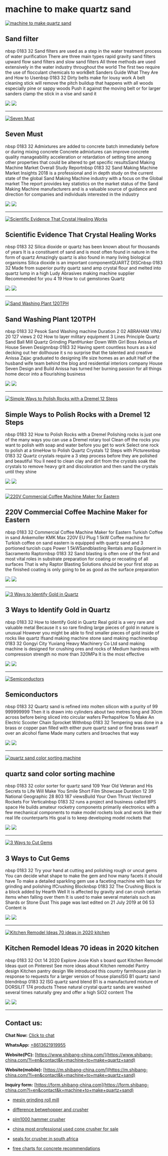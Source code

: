 # machine to make quartz sand

<a href="https://swt.shibang-china.com/?l=en&img&k=machine+to+make+quartz+sand" target="_blank">![machine to make quartz sand](http://static.shibang-china.com/all-800x300/149.jpg)</a>

## Sand filter
nbsp 0183 32 Sand filters are used as a step in the water treatment process of water purification There are three main types rapid gravity sand filters upward flow sand filters and slow sand filters All three methods are used extensively in the water industry throughout the world The first two require the use of flocculant chemicals to workBelt Sanders Guide What They Are and How to Usenbsp 0183 32 Dirty belts make for lousy work A belt cleaning stick will remove the pitch buildup that happens with all woods especially pine or sappy woods Push it against the moving belt or for larger sanders clamp the stick in a vise and sand it


<a href="https://whatsapp.shibangsoft.com/WhatsApp.php" target="_blank" title="WhatsApp">![](http://static.shibang-china.com/icon/whatsapp.png)</a> <a href="https://swt.shibang-china.com/?l=en&icon&k=machine+to+make+quartz+sand" target="_blank">![](http://static.shibang-china.com/icon/chat-en.png)</a>

---

<a href="https://swt.shibang-china.com/?l=en&img&k=machine+to+make+quartz+sand" target="_blank">![Seven Must](http://static.shibang-china.com/all-800x300/549.jpg)</a>

## Seven Must
nbsp 0183 32 Admixtures are added to concrete batch immediately before or during mixing concrete Concrete admixtures can improve concrete quality manageability acceleration or retardation of setting time among other properties that could be altered to get specific resultsSand Making Machine Market Overall Study Reportnbsp 0183 32 Sand Making Machine Market Insights 2018 is a professional and in depth study on the current state of the global Sand Making Machine industry with a focus on the Global market The report provides key statistics on the market status of the Sand Making Machine manufacturers and is a valuable source of guidance and direction for companies and individuals interested in the industry


<a href="https://whatsapp.shibangsoft.com/WhatsApp.php" target="_blank" title="WhatsApp">![](http://static.shibang-china.com/icon/whatsapp.png)</a> <a href="https://swt.shibang-china.com/?l=en&icon&k=machine+to+make+quartz+sand" target="_blank">![](http://static.shibang-china.com/icon/chat-en.png)</a>

---

<a href="https://swt.shibang-china.com/?l=en&img&k=machine+to+make+quartz+sand" target="_blank">![Scientific Evidence That Crystal Healing Works](http://static.shibang-china.com/all-800x300/1086.jpg)</a>

## Scientific Evidence That Crystal Healing Works
nbsp 0183 32 Silica dioxide or quartz has been known about for thousands of years It is a constituent of sand and is most often found in nature in the form of quartz Amazingly quartz is also found in many living biological organisms Silica dioxide is an important componentQUARTZ DISCnbsp 0183 32 Made from superior purity quartz sand amp crystal flour and melted into quartz lump in a high Ludy Abrasives making machine supplier Recommended for you 4 19 How to cut gemstones Quartz


<a href="https://whatsapp.shibangsoft.com/WhatsApp.php" target="_blank" title="WhatsApp">![](http://static.shibang-china.com/icon/whatsapp.png)</a> <a href="https://swt.shibang-china.com/?l=en&icon&k=machine+to+make+quartz+sand" target="_blank">![](http://static.shibang-china.com/icon/chat-en.png)</a>

---

<a href="https://swt.shibang-china.com/?l=en&img&k=machine+to+make+quartz+sand" target="_blank">![Sand Washing Plant 120TPH](http://static.shibang-china.com/all-800x300/527.jpg)</a>

## Sand Washing Plant 120TPH
nbsp 0183 32 Pesok Sand Washing machine Duration 2 02 ABRAHAM VINU 20 127 views 2 02 How to layer military equipment 3 Lines Principle Quartz Sand Ball Mill Quartz Grinding PlantHunker Down With Girl Boss Anissa of House Seven Designnbsp 0183 32 Having spent countless hours as a kid decking out her dollhouse it s no surprise that the talented and creative Anissa Zajac graduated to designing life size homes as an adult Half of the husband wife team behind the blog and residential interiors company House Seven Design and Build Anissa has turned her burning passion for all things home decor into a flourishing business


<a href="https://whatsapp.shibangsoft.com/WhatsApp.php" target="_blank" title="WhatsApp">![](http://static.shibang-china.com/icon/whatsapp.png)</a> <a href="https://swt.shibang-china.com/?l=en&icon&k=machine+to+make+quartz+sand" target="_blank">![](http://static.shibang-china.com/icon/chat-en.png)</a>

---

<a href="https://swt.shibang-china.com/?l=en&img&k=machine+to+make+quartz+sand" target="_blank">![Simple Ways to Polish Rocks with a Dremel 12 Steps](http://static.shibang-china.com/all-800x300/771.jpg)</a>

## Simple Ways to Polish Rocks with a Dremel 12 Steps
nbsp 0183 32 How to Polish Rocks with a Dremel Polishing rocks is just one of the many ways you can use a Dremel rotary tool Clean off the rocks you want to polish with soap and water before you get to work Select one rock to polish at a timeHow to Polish Quartz Crystals 12 Steps with Picturesnbsp 0183 32 Quartz crystals require a 3 step process before they are polished and beautiful You ll need to clean clay and dirt from the crystals soak the crystals to remove heavy grit and discoloration and then sand the crystals until they shine


<a href="https://whatsapp.shibangsoft.com/WhatsApp.php" target="_blank" title="WhatsApp">![](http://static.shibang-china.com/icon/whatsapp.png)</a> <a href="https://swt.shibang-china.com/?l=en&icon&k=machine+to+make+quartz+sand" target="_blank">![](http://static.shibang-china.com/icon/chat-en.png)</a>

---

<a href="https://swt.shibang-china.com/?l=en&img&k=machine+to+make+quartz+sand" target="_blank">![220V Commercial Coffee Machine Maker for Eastern](http://static.shibang-china.com/all-800x300/247.jpg)</a>

## 220V Commercial Coffee Machine Maker for Eastern
nbsp 0183 32 Commercial Coffee Machine Maker for Eastern Turkish Coffee in sand Ankemoller KMK Max 220V EU Plug 1 5kW Coffee machine for Turkish coffee on sand eastern is equipped with quartz sand and 3 portioned turcish cups Power 1 5kWSandblasting Rentals amp Equipment in Sacramento Raptornbsp 0183 32 Sand blasting is often one of the first and most vital roles in substrate preparation for coating or recoating of all surfaces That is why Raptor Blasting Solutions should be your first stop as the finished coating is only going to be as good as the surface preparation


<a href="https://whatsapp.shibangsoft.com/WhatsApp.php" target="_blank" title="WhatsApp">![](http://static.shibang-china.com/icon/whatsapp.png)</a> <a href="https://swt.shibang-china.com/?l=en&icon&k=machine+to+make+quartz+sand" target="_blank">![](http://static.shibang-china.com/icon/chat-en.png)</a>

---

<a href="https://swt.shibang-china.com/?l=en&img&k=machine+to+make+quartz+sand" target="_blank">![3 Ways to Identify Gold in Quartz](http://static.shibang-china.com/all-800x300/552.jpg)</a>

## 3 Ways to Identify Gold in Quartz
nbsp 0183 32 How to Identify Gold in Quartz Real gold is a very rare and valuable metal Because it s so rare finding large pieces of gold in nature is unusual However you might be able to find smaller pieces of gold inside of rocks like quartz Ifsand making machine stone sand making machinenbsp 0183 32 Gongyi City Yuxiang Heavy Machinery Co Ltd sand making machine is designed for crushing ores and rocks of Medium hardness with compression strength no more than 320MPa It is the most effective


<a href="https://whatsapp.shibangsoft.com/WhatsApp.php" target="_blank" title="WhatsApp">![](http://static.shibang-china.com/icon/whatsapp.png)</a> <a href="https://swt.shibang-china.com/?l=en&icon&k=machine+to+make+quartz+sand" target="_blank">![](http://static.shibang-china.com/icon/chat-en.png)</a>

---

<a href="https://swt.shibang-china.com/?l=en&img&k=machine+to+make+quartz+sand" target="_blank">![Semiconductors](http://static.shibang-china.com/all-800x300/1528.jpg)</a>

## Semiconductors
nbsp 0183 32 Quartz sand is refined into molten silicon with a purity of 99 999999999 Then it is drawn into cylinders about two metres long and 30cm across before being sliced into circular wafers PerhapsHow To Make An Electric Scooter Chain Sprocket Withnbsp 0183 32 Tempering was done in a brass or copper pan filled with either pure quartz sand or fine brass swarf over an alcohol flame Made many cutters and broaches that way


<a href="https://whatsapp.shibangsoft.com/WhatsApp.php" target="_blank" title="WhatsApp">![](http://static.shibang-china.com/icon/whatsapp.png)</a> <a href="https://swt.shibang-china.com/?l=en&icon&k=machine+to+make+quartz+sand" target="_blank">![](http://static.shibang-china.com/icon/chat-en.png)</a>

---

<a href="https://swt.shibang-china.com/?l=en&img&k=machine+to+make+quartz+sand" target="_blank">![quartz sand color sorting machine](http://static.shibang-china.com/all-800x300/1489.jpg)</a>

## quartz sand color sorting machine
nbsp 0183 32 color sorter for quartz sand 109 Year Old Veteran and His Secrets to Life Will Make You Smile Short Film Showcase Duration 12 39 National Geographic 28 803 187 viewsBuild Your Own Thrust Vectored Rockets For Verticalnbsp 0183 32 runs a project and business called BPS space He builds amateur rocketry components primarily electronics with a few mechanical components to make model rockets look and work like their real life counterparts His goal is to keep developing model rockets that


<a href="https://whatsapp.shibangsoft.com/WhatsApp.php" target="_blank" title="WhatsApp">![](http://static.shibang-china.com/icon/whatsapp.png)</a> <a href="https://swt.shibang-china.com/?l=en&icon&k=machine+to+make+quartz+sand" target="_blank">![](http://static.shibang-china.com/icon/chat-en.png)</a>

---

<a href="https://swt.shibang-china.com/?l=en&img&k=machine+to+make+quartz+sand" target="_blank">![3 Ways to Cut Gems](http://static.shibang-china.com/all-800x300/356.jpg)</a>

## 3 Ways to Cut Gems
nbsp 0183 32 Try your hand at cutting and polishing rough or uncut gems You can decide what shape to make the gem and how many facets it should have To make a detailed sparkling gem use a faceting machine with laps for grinding and polishing IfCrushing Blocknbsp 0183 32 The Crushing Block is a block added by Hearth Well It is affected by gravity and can crush certain items when falling over them It is used to make several materials such as Shards or Stone Dust This page was last edited on 21 July 2019 at 06 53 Content is


<a href="https://whatsapp.shibangsoft.com/WhatsApp.php" target="_blank" title="WhatsApp">![](http://static.shibang-china.com/icon/whatsapp.png)</a> <a href="https://swt.shibang-china.com/?l=en&icon&k=machine+to+make+quartz+sand" target="_blank">![](http://static.shibang-china.com/icon/chat-en.png)</a>

---

<a href="https://swt.shibang-china.com/?l=en&img&k=machine+to+make+quartz+sand" target="_blank">![Kitchen Remodel Ideas 70 ideas in 2020 kitchen](http://static.shibang-china.com/all-800x300/1194.jpg)</a>

## Kitchen Remodel Ideas 70 ideas in 2020 kitchen
nbsp 0183 32 Oct 14 2020 Explore Josie Kish s board quot Kitchen Remodel Ideas quot on Pinterest See more ideas about Kitchen remodel Pantry design Kitchen pantry design We introduced this country farmhouse plan in response to requests for a larger version of house plansISG B1 quartz sand blendnbsp 0183 32 ISG quartz sand blend B1 is a manufactured mixture of DORSILIT 174 products These natural crystal quartz sands are washed several times naturally grey and offer a high SiO2 content The


<a href="https://whatsapp.shibangsoft.com/WhatsApp.php" target="_blank" title="WhatsApp">![](http://static.shibang-china.com/icon/whatsapp.png)</a> <a href="https://swt.shibang-china.com/?l=en&icon&k=machine+to+make+quartz+sand" target="_blank">![](http://static.shibang-china.com/icon/chat-en.png)</a>

---
## Contact us:

**Chat Now:** [Click to chat](https://swt.shibang-china.com?l=en&contact&k=machine+to+make+quartz+sand)

**WhatsApp:**  [+8613621919955](https://whatsapp.shibangsoft.com/WhatsApp.php)

**Website(PC):** [https://www.shibang-china.com/](https://www.shibang-china.com/?l=en&contact&k=machine+to+make+quartz+sand)

**Website(mobile):** [https://m.shibang-china.com/](https://m.shibang-china.com/?l=en&contact&k=machine+to+make+quartz+sand)

**Inquiry form:** [https://form.shibang-china.com](https://form.shibang-china.com?l=en&contact&k=machine+to+make+quartz+sand)

* [mesin grinding roll mill](../163/mesin%20grinding%20roll%20mill.md)

* [difference betwehopper and crusher](../166/difference%20betwehopper%20and%20crusher.md)

* [plm1000 hammer crusher](../165/plm1000%20hammer%20crusher.md)

* [china most professional used cone crusher for sale](../163/china%20most%20professional%20used%20cone%20crusher%20for%20sale.md)

* [seals for crusher in south africa](../166/seals%20for%20crusher%20in%20south%20africa.md)

* [free charts for concrete recommendations](../169/free%20charts%20for%20concrete%20recommendations.md)